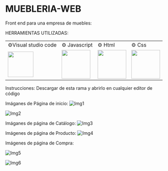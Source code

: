# MUEBLERIA-WEB

Front end para una empresa de muebles:
<div id="contenedor">
   HERRAMIENTAS UTILIZADAS:<p></p>
  <table>
  <tr>
    <td>⚙️Visual studio code</td>
    <td>⚙️ Javascript</td>
    <td>⚙️ Html</td>
    <td>⚙️ Css</td>
  </tr>
  <tr>
    <td><img src="https://cdn.icon-icons.com/icons2/2107/PNG/512/file_type_vscode_icon_130084.png" width="80" height="80" orientation="left"/></td>
    <td><img src="https://logodownload.org/wp-content/uploads/2022/04/javascript-logo-1.png" width="90" height="90" orientation="left"/></td>
    <td><img src="https://cdn-icons-png.flaticon.com/512/888/888859.png" width="90" height="90" orientation="left"/></td>
    <td><img src="https://cdn-icons-png.flaticon.com/512/888/888847.png" width="90" height="90" orientation="left"/></td>
  </tr>
</table>
</div>

Instrucciones:
Descargar de esta rama y abrirlo en cualquier editor de código

Imáganes de Página de inicio:
![Img1](https://github.com/NoemiSanchez745/MUEBLERIA-WEB/assets/74671582/5105dd76-6f68-4e7c-8211-ec1648b6210f)

![Img2](https://github.com/NoemiSanchez745/MUEBLERIA-WEB/assets/74671582/4d8a40eb-cff1-4e50-af70-0f609f94f978)


Imáganes de página de Catálogo:
![Img3](https://github.com/NoemiSanchez745/MUEBLERIA-WEB/assets/74671582/3a6d26c5-12b8-4f64-a6f0-736303f32e22)


Imágenes de página de Producto:
![Img4](https://github.com/NoemiSanchez745/MUEBLERIA-WEB/assets/74671582/363b5106-0d74-4f23-b451-13982cb09c5d)

Imágenes de página de Compra:

![Img5](https://github.com/NoemiSanchez745/MUEBLERIA-WEB/assets/74671582/fee4444e-0430-421b-a1e4-4d0404960de6)

![Img6](https://github.com/NoemiSanchez745/MUEBLERIA-WEB/assets/74671582/920a212a-de1e-4383-819e-0304436abc53)
